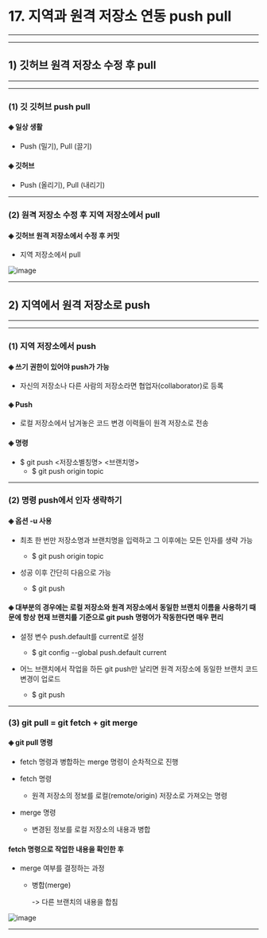 # 17. 지역과 원격 저장소 연동 push pull
* * *
- - -
## 1) 깃허브 원격 저장소 수정 후 pull
* * *
- - -
### (1) 깃 깃허브 push pull
#### ◈ 일상 생활
   - Push (밀기), Pull (끌기)

#### ◈ 깃허브
   - Push (올리기), Pull (내리기)
* * *
### (2) 원격 저장소 수정 후 지역 저장소에서 pull
#### ◈ 깃허브 원격 저장소에서 수정 후 커밋
   - 지역 저장소에서 pull

![image](https://github.com/JD12321/1-2-STD/assets/127118453/4e5bb6f9-a712-44a0-a44b-7e36cf19b030)
* * *
## 2) 지역에서 원격 저장소로 push
* * *
- - -
### (1) 지역 저장소에서 push
#### ◈ 쓰기 권한이 있어야 push가 가능
   - 자신의 저장소나 다른 사람의 저장소라면 협업자(collaborator)로 등록

#### ◈ Push
   - 로컬 저장소에서 남겨놓은 코드 변경 이력들이 원격 저장소로 전송

#### ◈ 명령
   - $ git push <저장소별칭명> <브랜치명>
      - $ git push origin topic
* * *
### (2) 명령 push에서 인자 생략하기

#### ◈ 옵션 -u 사용
   - 최초 한 번만 저장소명과 브랜치명을 입력하고 그 이후에는 모든 인자를 생략 가능
      - $ git push origin topic
    
   - 성공 이후 간단히 다음으로 가능
      - $ git push

#### ◈ 대부분의 경우에는 로컬 저장소와 원격 저장소에서 동일한 브랜치 이름을 사용하기 때문에 항상 현재 브랜치를 기준으로 git push 명령어가 작동한다면 매우 편리
   - 설정 변수 push.default를 current로 설정
      - $ git config --global push.default current

   - 어느 브랜치에서 작업을 하든 git push만 날리면 원격 저장소에 동일한 브랜치 코드 변경이 업로드
      - $ git push
* * *
### (3) git pull = git fetch + git merge

#### ◈ git pull 명령
   - fetch 명령과 병합하는 merge 명령이 순차적으로 진행

   - fetch 명령
      - 원격 저장소의 정보를 로컬(remote/origin) 저장소로 가져오는 명령

   - merge 명령
      - 변경된 정보를 로컬 저장소의 내용과 병합

#### fetch 명령으로 작업한 내용을 확인한 후
   - merge 여부를 결정하는 과정
      - 병합(merge)

        -> 다른 브랜치의 내용을 합침

![image](https://github.com/JD12321/1-2-STD/assets/127118453/dd398416-e25b-4fec-a973-15aa8d9680b0)
* * *
